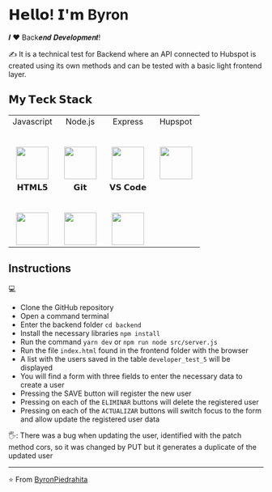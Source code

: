 # 𝗛𝗲𝗹𝗹𝗼! 𝗜'𝗺 Byron

𝑰 ❤️ Back𝒆𝒏𝒅 𝑫𝒆𝒗𝒆𝒍𝒐𝒑𝒎𝒆𝒏𝒕!

:writing_hand: It is a technical test for Backend where an API connected to Hubspot is created using its own methods and can be tested with a basic light frontend layer.

## 𝗠𝘆 𝗧𝗲𝗰𝗸 𝗦𝘁𝗮𝗰𝗸

<table>
  <tbody>
    <tr valign="top">
      <td width="25%" align="center">
        <span>Javascript</span><br><br><br>
        <img height="64px" src="https://cdn.svgporn.com/logos/javascript.svg">
      </td>
      <td width="25%" align="center">
        <span>Node.js</span><br><br><br>
        <img height="64px" src="https://cdn.svgporn.com/logos/nodejs.svg">
      </td>
      <td width="25%" align="center">
        <span>Express</span><br><br><br>
        <img height="64px" src="https://cdn.svgporn.com/logos/express.svg">
      </td>
      <td width="25%" align="center">
        <span>Hupspot</span><br><br><br>
        <img height="64px" src="https://cdn.svgporn.com/logos/hubspot.svg">
      </td>
    </tr>
    <tr valign="top">
      <td width="25%" align="center">
        <span>𝗛𝗧𝗠𝗟𝟱</span><br><br><br>
        <img height="64px" src="https://cdn.svgporn.com/logos/html-5.svg">
      </td>
      <td width="25%" align="center">
        <span>𝗚𝗶𝘁</span><br><br><br>
        <img height="64px" src="https://cdn.svgporn.com/logos/git-icon.svg">
      </td>
      <td width="25%" align="center">
        <span>𝗩𝗦 𝗖𝗼𝗱𝗲</span><br><br><br>
        <img height="64px" src="https://cdn.svgporn.com/logos/visual-studio-code.svg">
      </td>
    </tr>
  </tbody>
</table>

## Instructions

:computer: 
- Clone the GitHub repository
- Open a command terminal
- Enter the backend folder ``` cd backend ```
- Install the necessary libraries ``` npm install ```
- Run the command ``` yarn dev ```  or ``` npm run node src/server.js ```
- Run the file ``` index.html ``` found in the frontend folder with the browser
- A list with the users saved in the table ```developer_test_5``` will be displayed
- You will find a form with three fields to enter the necessary data to create a user
- Pressing the SAVE button will register the new user
- Pressing on each of the ``` ELIMINAR ``` buttons will delete the registered user
- Pressing on each of the ``` ACTUALIZAR ``` buttons will switch focus to the form and allow update the registered user data

🖐️: There was a bug when updating the user, identified with the patch method cors, so it was changed by PUT but it generates a duplicate of the updated user

---
⭐️ From [ByronPiedrahita](https://github.com/ByronPiedrahita)
